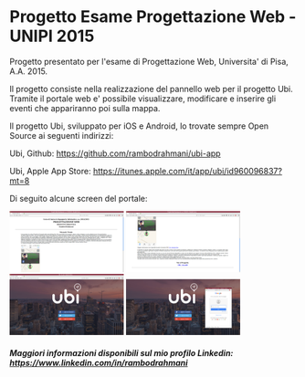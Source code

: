 # Progetto Esame Progettazione Web - UNIPI 2015
Progetto presentato per l'esame di Progettazione Web, Universita' di Pisa, A.A. 2015.

Il progetto consiste nella realizzazione del pannello web per il progetto Ubi. Tramite il portale web e' possibile visualizzare, modificare e inserire gli eventi che appariranno poi sulla mappa.

Il progetto Ubi, sviluppato per iOS e Android, lo trovate sempre Open Source ai seguenti indirizzi:

Ubi, Github: https://github.com/rambodrahmani/ubi-app

Ubi, Apple App Store: https://itunes.apple.com/it/app/ubi/id960096837?mt=8

Di seguito alcune screen del portale:

<img src="screens/1.png" alt="Protale Web Ubi - PIC 1" width="200px"/> <img src="screens/2.png" alt="Protale Web Ubi - PIC 2" width="200px"/> <img src="screens/3.png" alt="Protale Web Ubi - PIC 3" width="200px"/> <img src="screens/4.png" alt="Protale Web Ubi - PIC 4" width="200px"/>

##### Maggiori informazioni disponibili sul mio profilo Linkedin: https://www.linkedin.com/in/rambodrahmani
